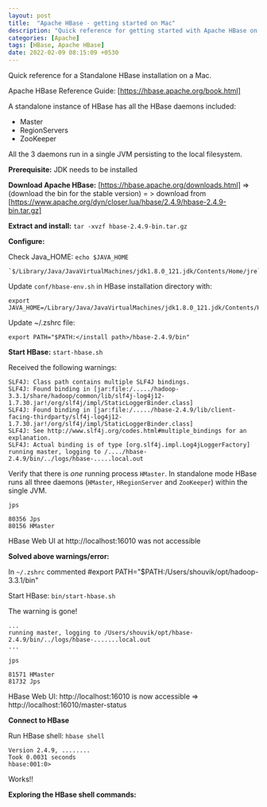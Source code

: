 ```yaml
---
layout: post
title:  "Apache HBase - getting started on Mac"
description: "Quick reference for getting started with Apache HBase on a Mac" 
categories: [Apache]
tags: [HBase, Apache HBase]
date: 2022-02-09 08:15:09 +0530
---
```


Quick reference for a Standalone HBase installation on a Mac.

Apache HBase Reference Guide: [https://hbase.apache.org/book.html]

A standalone instance of HBase has all the HBase daemons included:
* Master
* RegionServers
* ZooKeeper 

All the 3 daemons run in a single JVM persisting to the local filesystem.

**Prerequisite:** JDK needs to be installed

**Download Apache HBase:**
[https://hbase.apache.org/downloads.html] => (download the bin for the stable version) = > download from [https://www.apache.org/dyn/closer.lua/hbase/2.4.9/hbase-2.4.9-bin.tar.gz]

**Extract and install:** `tar -xvzf hbase-2.4.9-bin.tar.gz`

**Configure:**

Check Java_HOME: `echo $JAVA_HOME`

    `$/Library/Java/JavaVirtualMachines/jdk1.8.0_121.jdk/Contents/Home/jre`

Update `conf/hbase-env.sh` in HBase installation directory with:

    export JAVA_HOME=/Library/Java/JavaVirtualMachines/jdk1.8.0_121.jdk/Contents/Home/jre

Update ~/.zshrc file:

    export PATH="$PATH:</install path>/hbase-2.4.9/bin"


**Start HBase:** `start-hbase.sh`

Received the following warnings:


    SLF4J: Class path contains multiple SLF4J bindings.
    SLF4J: Found binding in [jar:file:/...../hadoop-3.3.1/share/hadoop/common/lib/slf4j-log4j12-1.7.30.jar!/org/slf4j/impl/StaticLoggerBinder.class]
    SLF4J: Found binding in [jar:file:/...../hbase-2.4.9/lib/client-facing-thirdparty/slf4j-log4j12-1.7.30.jar!/org/slf4j/impl/StaticLoggerBinder.class]
    SLF4J: See http://www.slf4j.org/codes.html#multiple_bindings for an explanation.
    SLF4J: Actual binding is of type [org.slf4j.impl.Log4jLoggerFactory]
    running master, logging to /..../hbase-2.4.9/bin/../logs/hbase-.....local.out

Verify that there is _one_ running process `HMaster`. In standalone mode HBase runs all three daemons (`HMaster`, `HRegionServer` and `ZooKeeper`) within the single JVM. 

`jps`

    80356 Jps
    80156 HMaster

HBase Web UI at http://localhost:16010 was not accessible

**Solved above warnings/error:**

In `~/.zshrc` commented 
#export PATH="$PATH:/Users/shouvik/opt/hadoop-3.3.1/bin"

Start HBase: `bin/start-hbase.sh`

The warning is gone!

    ...
    running master, logging to /Users/shouvik/opt/hbase-2.4.9/bin/../logs/hbase-.......local.out
    ...


`jps`

    81571 HMaster
    81732 Jps

HBase Web UI: http://localhost:16010 is now accessible => http://localhost:16010/master-status


**Connect to HBase**

Run HBase shell: 
`hbase shell`


    Version 2.4.9, ........
    Took 0.0031 seconds                                                                                                          
    hbase:001:0> 

Works!!

**Exploring the HBase shell commands:**






